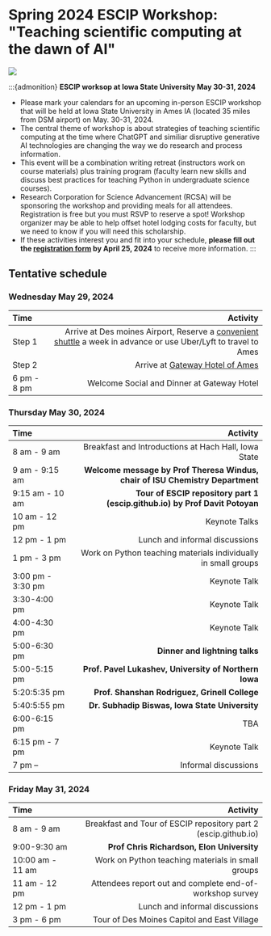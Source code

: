# Spring 2024 ESCIP Workshop: "Teaching scientific computing at the dawn of AI"

![](isu.jpg)

:::{admonition} **ESCIP worksop at Iowa State University May 30-31, 2024**

- Please mark your calendars for an upcoming in-person ESCIP workshop that will be held at Iowa State University in Ames IA (located 35 miles from DSM airport) on May. 30-31, 2024.
- The central theme of workshop is about strategies of teaching scientific computing at the time where ChatGPT and similiar disruptive generative AI technologies are changing the way we do research and process information.  
- This event will be a combination writing retreat (instructors work on course materials) plus training program (faculty learn new skills and discuss best practices for teaching Python in undergraduate science courses). 
- Research Corporation for Science Advancement (RCSA) will be sponsoring the workshop and providing meals for all attendees. Registration is free but you must RSVP to reserve a spot! Workshop organizer may be able to help offset hotel lodging costs for faculty, but we need to know if you will need this scholarship. 
- If these activities interest you and fit into your schedule, **please fill out the [registration form](https://forms.gle/HbCYMA9KCphwH9Jd8) by April 25, 2024** to receive more information.
:::


## Tentative schedule

### Wednesday May 29, 2024

|    Time         |   Activity   |
| :------------   | -------------: |
| Step 1          |  Arrive at Des moines Airport, Reserve a [convenient shuttle](https://www.executiveexpress.biz/shuttle-service/) a week in advance or use Uber/Lyft to travel to Ames|
| Step 2          |  Arrive at [Gateway Hotel of Ames](https://www.gatewayames.com/?gad_source=1&gclid=CjwKCAiAivGuBhBEEiwAWiFmYd_bDL2ZwiJL24UCD7-JF8ZD6-vSqDUP6vmgmWIXBR79M8Nu1fIwgBoCoKcQAvD_BwE&gclsrc=aw.ds) |
| 6 pm - 8 pm     |  Welcome Social and Dinner at Gateway Hotel |


### Thursday May 30, 2024

|    Time         |   Activity   |
| :------------   | -------------: |
|8 am - 9 am  | Breakfast and Introductions at Hach Hall, Iowa State |
|9 am - 9:15 am  | **Welcome message by Prof Theresa Windus, chair of ISU Chemistry Department**  |
|9:15 am - 10 am | **Tour of ESCIP repository part 1 (escip.github.io) by Prof Davit Potoyan** |
|10 am - 12 pm | Keynote Talks  |
|12 pm - 1 pm | Lunch and informal discussions |
| 1 pm - 3 pm | Work on Python teaching materials individually in small groups |
| 3:00 pm - 3:30 pm | Keynote Talk  |
| 3:30-4:00 pm | Keynote Talk  |
| 4:00-4:30 pm | Keynote Talk  |
| 5:00-6:30 pm | **Dinner and lightning talks**|
| 5:00-5:15 pm|  **Prof. Pavel Lukashev, University of Northern Iowa**|
| 5:20:5:35 pm | **Prof. Shanshan Rodriguez, Grinell College**|
| 5:40:5:55 pm | **Dr. Subhadip Biswas, Iowa State University**|
| 6:00-6:15 pm | TBA|
| 6:15 pm - 7 pm | Keynote Talk   |
|7 pm –  | Informal discussions |

### Friday May 31, 2024

|    Time         |   Activity   |
| :------------   | -------------: |
| 8 am - 9 am |  Breakfast and Tour of ESCIP repository part 2 (escip.github.io) |
| 9:00-9:30 am| **Prof Chris Richardson, Elon University** |
| 10:00 am - 11 am | Work on Python teaching materials in small groups  |
| 11 am - 12 pm | Attendees report out and complete end-of-workshop survey |
| 12 pm - 1 pm | Lunch and informal discussions |
| 3 pm - 6 pm | Tour of Des Moines Capitol and East Village |
